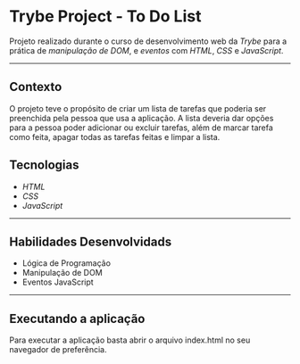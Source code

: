 # Trybe Project - To Do List

Projeto realizado durante o curso de desenvolvimento web da _Trybe_ para a prática de _manipulação de DOM_, e _eventos_ com _HTML_, _CSS_ e _JavaScript_.

---

## Contexto

O projeto teve o propósito de criar um lista de tarefas que poderia ser preenchida pela pessoa que usa a aplicação. A lista deveria dar opções para a pessoa poder adicionar ou excluir tarefas, além de marcar tarefa como feita, apagar todas as tarefas feitas e limpar a lista.

## Tecnologias

* _HTML_
* _CSS_
* _JavaScript_

---

## Habilidades Desenvolvidads

* Lógica de Programação
* Manipulação de DOM
* Eventos JavaScript

---

## Executando a aplicação

Para executar a aplicação basta abrir o arquivo index.html no seu navegador de preferência.